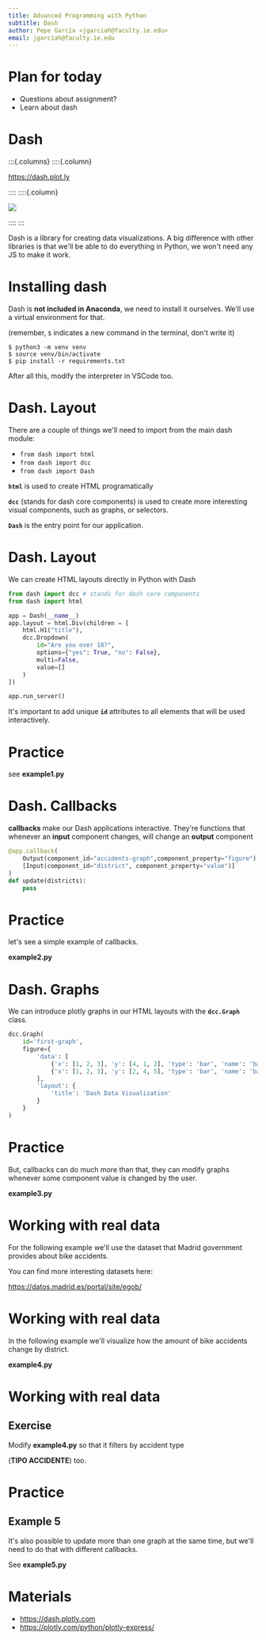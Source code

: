 ```yaml
---
title: Advanced Programming with Python
subtitle: Dash
author: Pepe García <jgarciah@faculty.ie.edu>
email: jgarciah@faculty.ie.edu
---
```


# Plan for today

- Questions about assignment?
- Learn about dash

# Dash


:::{.columns}
::::{.column}

<https://dash.plot.ly>

::::
::::{.column}

![](https://storage.googleapis.com/hackersandslackers-cdn/2018/12/Dash.jpg)

::::
:::

Dash is a library for creating data visualizations.  A big difference
with other libraries is that we'll be able to do everything in Python,
we won't need any JS to make it work.

# Installing dash

Dash is **not included in Anaconda**, we need to install it ourselves.  We'll use a virtual environment for that.

(remember, `$` indicates a new command in the terminal, don't write it)

```
$ python3 -m venv venv
$ source venv/bin/activate
$ pip install -r requirements.txt
```

After all this, modify the interpreter in VSCode too.

# Dash. Layout

There are a couple of things we'll need to import from the main dash module:

- `from dash import html`
- `from dash import dcc`
- `from dash import Dash`

**`html`** is used to create HTML programatically

**`dcc`** (stands for dash core components) is used to create more
interesting visual components, such as graphs, or selectors.

**`Dash`** is the entry point for our application.

# Dash. Layout

We can create HTML layouts directly in Python with Dash

```python
from dash import dcc # stands for dash core components
from dash import html

app = Dash(__name__)
app.layout = html.Div(children = [
    html.H1("title"),
    dcc.Dropdown(
        id="Are you over 18?",
        options={"yes": True, "no": False},
        multi=False,
        value=[]
    )
])

app.run_server()
```

It's important to add unique **`id`** attributes to all elements that
will be used interactively.

# Practice

see **example1.py**

# Dash. Callbacks

**callbacks** make our Dash applications interactive. They're
functions that whenever an **input** component changes, will change an
**output** component

```python
@app.callback(
    Output(component_id="accidents-graph",component_property="figure"),
    [Input(component_id="district", component_property="value")]
)
def update(districts):
    pass
```

# Practice

let's see a simple example of callbacks.

**example2.py**

# Dash. Graphs

We can introduce plotly graphs in our HTML layouts with the **`dcc.Graph`** class.

```python
dcc.Graph(
    id='first-graph',
    figure={
        'data': [
            {'x': [1, 2, 3], 'y': [4, 1, 2], 'type': 'bar', 'name': 'bar1'},
            {'x': [1, 2, 3], 'y': [2, 4, 5], 'type': 'bar', 'name': 'bar2'},
        ],
        'layout': {
            'title': 'Dash Data Visualization'
        }
    }
)
```

# Practice

But, callbacks can do much more than that, they can modify graphs
whenever some component value is changed by the user.

**example3.py**

# Working with real data

For the following example we'll use the dataset that Madrid government
provides about bike accidents.

You can find more interesting datasets here:

<https://datos.madrid.es/portal/site/egob/>

# Working with real data

In the following example we'll visualize how the amount of bike
accidents change by district.

**example4.py**

# Working with real data

## Exercise

Modify **example4.py** so that it filters by accident type

(**TIPO ACCIDENTE**) too.

# Practice

## Example 5

It's also possible to update more than one graph at the same time, but
we'll need to do that with different callbacks.

See **example5.py**

# Materials

- https://dash.plotly.com
- https://plotly.com/python/plotly-express/
